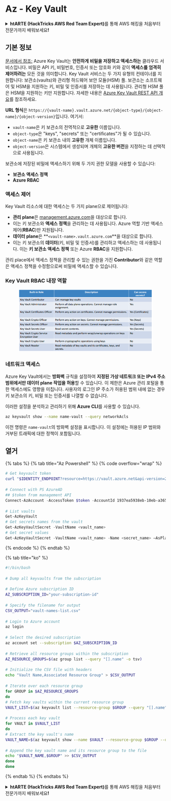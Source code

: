 # Az - Key Vault

<details>

<summary><strong>htARTE (HackTricks AWS Red Team Expert)</strong>를 통해 AWS 해킹을 처음부터 전문가까지 배워보세요<strong>!</strong></summary>

HackTricks를 지원하는 다른 방법:

* **회사를 HackTricks에서 광고하거나 HackTricks를 PDF로 다운로드**하려면 [**SUBSCRIPTION PLANS**](https://github.com/sponsors/carlospolop)를 확인하세요!
* [**공식 PEASS & HackTricks 스웨그**](https://peass.creator-spring.com)를 얻으세요.
* [**The PEASS Family**](https://opensea.io/collection/the-peass-family)를 발견하세요. 독점적인 [**NFTs**](https://opensea.io/collection/the-peass-family) 컬렉션입니다.
* 💬 [**Discord 그룹**](https://discord.gg/hRep4RUj7f) 또는 [**텔레그램 그룹**](https://t.me/peass)에 **참여**하거나 **Twitter** 🐦 [**@hacktricks\_live**](https://twitter.com/hacktricks\_live)를 **팔로우**하세요.
* **Hacking 트릭을 공유하려면** [**HackTricks**](https://github.com/carlospolop/hacktricks) 및 [**HackTricks Cloud**](https://github.com/carlospolop/hacktricks-cloud) github 저장소에 PR을 제출하세요.

</details>

## 기본 정보

[문서에서 참조:](https://learn.microsoft.com/en-us/azure/key-vault/general/basic-concepts) Azure Key Vault는 **안전하게 비밀을 저장하고 액세스하는** 클라우드 서비스입니다. 비밀은 API 키, 비밀번호, 인증서 또는 암호화 키와 같이 **액세스를 엄격히 제어하려는** 모든 것을 의미합니다. Key Vault 서비스는 두 가지 유형의 컨테이너를 지원합니다: 보관소(vaults)와 관리형 하드웨어 보안 모듈(HSM) 풀. 보관소는 소프트웨어 및 HSM을 지원하는 키, 비밀 및 인증서를 저장하는 데 사용됩니다. 관리형 HSM 풀은 HSM을 지원하는 키만 지원합니다. 자세한 내용은 [Azure Key Vault REST API 개요](https://learn.microsoft.com/en-us/azure/key-vault/general/about-keys-secrets-certificates)를 참조하세요.

**URL 형식**은 `https://{vault-name}.vault.azure.net/{object-type}/{object-name}/{object-version}`입니다. 여기서:

* `vault-name`은 키 보관소의 전역적으로 **고유한** 이름입니다.
* `object-type`은 "keys", "secrets" 또는 "certificates"가 될 수 있습니다.
* `object-name`은 키 보관소 내의 **고유한** 개체 이름입니다.
* `object-version`은 시스템에서 생성되며 개체의 **고유한 버전**을 지정하는 데 선택적으로 사용됩니다.

보관소에 저장된 비밀에 액세스하기 위해 두 가지 권한 모델을 사용할 수 있습니다:

* **보관소 액세스 정책**
* **Azure RBAC**

### 액세스 제어 <a href="#access-control" id="access-control"></a>

Key Vault 리소스에 대한 액세스는 두 가지 plane으로 제어됩니다:

* **관리 plane**은 [management.azure.com](http://management.azure.com/)을 대상으로 합니다.
* 이는 키 보관소와 **액세스 정책**을 관리하는 데 사용됩니다. Azure 역할 기반 액세스 제어(**RBAC**)만 지원됩니다.
* **데이터 plane**은 \*\*`<vault-name>.vault.azure.com`\*\*을 대상으로 합니다.
* 이는 키 보관소의 **데이터**(키, 비밀 및 인증서)를 관리하고 액세스하는 데 사용됩니다. 이는 **키 보관소 액세스 정책** 또는 Azure **RBAC**을 지원합니다.

관리 place에서 액세스 정책을 관리할 수 있는 권한을 가진 **Contributor**와 같은 역할은 액세스 정책을 수정함으로써 비밀에 액세스할 수 있습니다.

### Key Vault RBAC 내장 역할 <a href="#rbac-built-in-roles" id="rbac-built-in-roles"></a>

<figure><img src="../../../.gitbook/assets/image (3) (1) (1) (1) (1).png" alt=""><figcaption></figcaption></figure>

### 네트워크 액세스

Azure Key Vault에서는 **방화벽** 규칙을 설정하여 **지정된 가상 네트워크 또는 IPv4 주소 범위에서만 데이터 plane 작업을 허용**할 수 있습니다. 이 제한은 Azure 관리 포털을 통한 액세스에도 영향을 미칩니다. 사용자의 로그인 IP 주소가 허용된 범위 내에 없는 경우 키 보관소의 키, 비밀 또는 인증서를 나열할 수 없습니다.

이러한 설정을 분석하고 관리하기 위해 **Azure CLI**를 사용할 수 있습니다.

```bash
az keyvault show --name name-vault --query networkAcls
```

이전 명령은 `name-vault`의 방화벽 설정을 표시합니다. 이 설정에는 허용된 IP 범위와 거부된 트래픽에 대한 정책이 포함됩니다.

## 열거

{% tabs %}
{% tab title="Az Powershell" %}
{% code overflow="wrap" %}
```powershell
# Get keyvault token
curl "$IDENTITY_ENDPOINT?resource=https://vault.azure.net&api-version=2017-09-01" -H secret:$IDENTITY_HEADER

# Connect with PS AzureAD
## $token from management API
Connect-AzAccount -AccessToken $token -AccountId 1937ea5938eb-10eb-a365-10abede52387 -KeyVaultAccessToken $keyvaulttoken

# List vaults
Get-AzKeyVault
# Get secrets names from the vault
Get-AzKeyVaultSecret -VaultName <vault_name>
# Get secret values
Get-AzKeyVaultSecret -VaultName <vault_name> -Name <secret_name> –AsPlainText
```
{% endcode %}
{% endtab %}

{% tab title="ko" %}
```bash
#!/bin/bash

# Dump all keyvaults from the subscription

# Define Azure subscription ID
AZ_SUBSCRIPTION_ID="your-subscription-id"

# Specify the filename for output
CSV_OUTPUT="vault-names-list.csv"

# Login to Azure account
az login

# Select the desired subscription
az account set --subscription $AZ_SUBSCRIPTION_ID

# Retrieve all resource groups within the subscription
AZ_RESOURCE_GROUPS=$(az group list --query "[].name" -o tsv)

# Initialize the CSV file with headers
echo "Vault Name,Associated Resource Group" > $CSV_OUTPUT

# Iterate over each resource group
for GROUP in $AZ_RESOURCE_GROUPS
do
# Fetch key vaults within the current resource group
VAULT_LIST=$(az keyvault list --resource-group $GROUP --query "[].name" -o tsv)

# Process each key vault
for VAULT in $VAULT_LIST
do
# Extract the key vault's name
VAULT_NAME=$(az keyvault show --name $VAULT --resource-group $GROUP --query "name" -o tsv)

# Append the key vault name and its resource group to the file
echo "$VAULT_NAME,$GROUP" >> $CSV_OUTPUT
done
done
```
{% endtab %}
{% endtabs %}

<details>

<summary><strong>htARTE (HackTricks AWS Red Team Expert)</strong>를 통해 AWS 해킹을 처음부터 전문가까지 배워보세요<strong>!</strong></summary>

HackTricks를 지원하는 다른 방법:

* **회사를 HackTricks에서 광고하거나 HackTricks를 PDF로 다운로드**하려면 [**SUBSCRIPTION PLANS**](https://github.com/sponsors/carlospolop)를 확인하세요!
* [**공식 PEASS & HackTricks 스왑**](https://peass.creator-spring.com)을 얻으세요.
* [**The PEASS Family**](https://opensea.io/collection/the-peass-family)를 발견하세요. 독점적인 [**NFTs**](https://opensea.io/collection/the-peass-family) 컬렉션입니다.
* 💬 [**Discord 그룹**](https://discord.gg/hRep4RUj7f) 또는 [**텔레그램 그룹**](https://t.me/peass)에 **참여**하거나 **Twitter** 🐦 [**@hacktricks\_live**](https://twitter.com/hacktricks\_live)를 **팔로우**하세요.
* **HackTricks**와 **HackTricks Cloud** github 저장소에 PR을 제출하여 여러분의 해킹 기법을 공유하세요.

</details>
